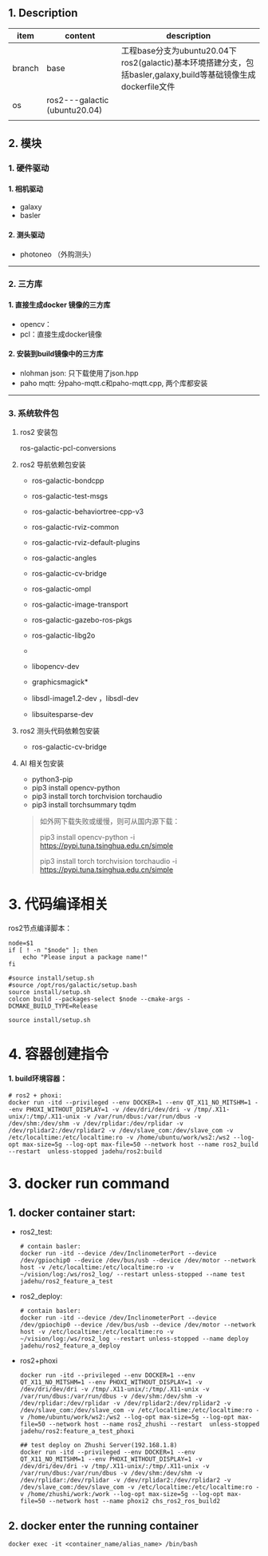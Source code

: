 <!--
 * @Descripttion: 
 * @version: 
 * @Author: hw
 * @Date: 2021-12-20 13:23:58
 * @LastEditors: hw
 * @LastEditTime: 2023-04-17 20:01:38
-->
## 1. Description
| item   | content                       | description                                                  |
| ------ | ----------------------------- | ------------------------------------------------------------ |
| branch | base                          | 工程base分支为ubuntu20.04下ros2(galactic)基本环境搭建分支，包括basler,galaxy,build等基础镜像生成dockerfile文件 |
| os     | ros2---galactic (ubuntu20.04) |                                                              |
|        |                               |                                                              |



## 2. 模块

### 1. 硬件驱动

#### 1. 相机驱动

- galaxy
- basler

#### 2. 测头驱动

- photoneo （外购测头）

------



### 2. 三方库

#### 1. 直接生成docker 镜像的三方库

- opencv：
- pcl：直接生成docker镜像

#### 2. 安装到build镜像中的三方库

- nlohman json: 只下载使用了json.hpp
- paho mqtt: 分paho-mqtt.c和paho-mqtt.cpp, 两个库都安装

------



### 3. 系统软件包

1. ros2 安装包

   ros-galactic-pcl-conversions

2. ros2 导航依赖包安装

   - ros-galactic-bondcpp
   - ros-galactic-test-msgs
   - ros-galactic-behaviortree-cpp-v3
   - ros-galactic-rviz-common
   - ros-galactic-rviz-default-plugins
   - ros-galactic-angles
   - ros-galactic-cv-bridge
   - ros-galactic-ompl
   - ros-galactic-image-transport
   - ros-galactic-gazebo-ros-pkgs
   - ros-galactic-libg2o
   - 

   - libopencv-dev 

   - graphicsmagick*

   - libsdl-image1.2-dev ，libsdl-dev

   - libsuitesparse-dev

     

3. ros2 测头代码依赖包安装

   - ros-galactic-cv-bridge

     

4. AI 相关包安装

   - python3-pip
   - pip3 install opencv-python
   - pip3 install torch torchvision torchaudio 
   - pip3 install torchsummary tqdm

   > 如外网下载失败或缓慢，则可从国内源下载：
   >
   > pip3 install opencv-python -i https://pypi.tuna.tsinghua.edu.cn/simple
   >
   > pip3 install torch torchvision torchaudio -i https://pypi.tuna.tsinghua.edu.cn/simple



# 3. 代码编译相关

ros2节点编译脚本：

```shell
node=$1
if [ ! -n "$node" ]; then
    echo "Please input a package name!"
fi

#source install/setup.sh
#source /opt/ros/galactic/setup.bash
source install/setup.sh
colcon build --packages-select $node --cmake-args -DCMAKE_BUILD_TYPE=Release

source install/setup.sh
```



# 4. 容器创建指令

#### 1. build环境容器：

```shell
# ros2 + phoxi:
docker run -itd --privileged --env DOCKER=1 --env QT_X11_NO_MITSHM=1 --env PHOXI_WITHOUT_DISPLAY=1 -v /dev/dri/dev/dri -v /tmp/.X11-unix/:/tmp/.X11-unix -v /var/run/dbus:/var/run/dbus -v /dev/shm:/dev/shm -v /dev/rplidar:/dev/rplidar -v /dev/rplidar2:/dev/rplidar2 -v /dev/slave_com:/dev/slave_com -v /etc/localtime:/etc/localtime:ro -v /home/ubuntu/work/ws2:/ws2 --log-opt max-size=5g --log-opt max-file=50 --network host --name ros2_build --restart  unless-stopped jadehu/ros2:build
```



# 3. docker run command
## 1. docker container start:
- ros2_test:
  ```shell
  # contain basler:
  docker run -itd --device /dev/InclinometerPort --device /dev/gpiochip0 --device /dev/bus/usb --device /dev/motor --network host -v /etc/localtime:/etc/localtime:ro -v ~/vision/log:/ws/ros2_log/ --restart unless-stopped --name test jadehu/ros2_feature_a_test
  ```

- ros2_deploy:
  ```shell
  # contain basler:
  docker run -itd --device /dev/InclinometerPort --device /dev/gpiochip0 --device /dev/bus/usb --device /dev/motor --network host -v /etc/localtime:/etc/localtime:ro -v ~/vision/log:/ws/ros2_log --restart unless-stopped --name deploy jadehu/ros2_feature_a_deploy
  ```
  
- ros2+phoxi

  ```shell
  docker run -itd --privileged --env DOCKER=1 --env QT_X11_NO_MITSHM=1 --env PHOXI_WITHOUT_DISPLAY=1 -v /dev/dri/dev/dri -v /tmp/.X11-unix/:/tmp/.X11-unix -v /var/run/dbus:/var/run/dbus -v /dev/shm:/dev/shm -v /dev/rplidar:/dev/rplidar -v /dev/rplidar2:/dev/rplidar2 -v /dev/slave_com:/dev/slave_com -v /etc/localtime:/etc/localtime:ro -v /home/ubuntu/work/ws2:/ws2 --log-opt max-size=5g --log-opt max-file=50 --network host --name ros2_zhushi --restart  unless-stopped jadehu/ros2:feature_a_test_phoxi
  ```

  ```shell
  ## test deploy on Zhushi Server(192.168.1.8)
  docker run -itd --privileged --env DOCKER=1 --env QT_X11_NO_MITSHM=1 --env PHOXI_WITHOUT_DISPLAY=1 -v /dev/dri/dev/dri -v /tmp/.X11-unix/:/tmp/.X11-unix -v /var/run/dbus:/var/run/dbus -v /dev/shm:/dev/shm -v /dev/rplidar:/dev/rplidar -v /dev/rplidar2:/dev/rplidar2 -v /dev/slave_com:/dev/slave_com -v /etc/localtime:/etc/localtime:ro -v /home/zhushi/work:/work --log-opt max-size=5g --log-opt max-file=50 --network host --name phoxi2 chs_ros2_ros_build2
  ```

  





## 2. docker enter the running container
```shell
docker exec -it <container_name/alias_name> /bin/bash
```
